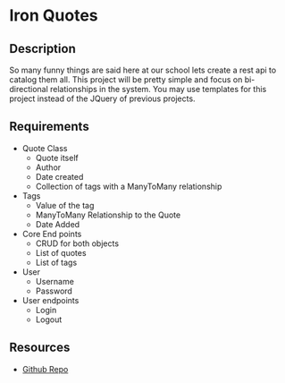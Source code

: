 # Iron Quotes

## Description
So many funny things are said here at our school lets create a rest api to catalog them all.  This project will be pretty simple and focus on bi-directional relationships in the system. You may use templates for this project instead of the JQuery of previous projects. 

## Requirements
* Quote Class
	* Quote itself
	* Author
	* Date created
	* Collection of tags with a ManyToMany relationship
* Tags
	* Value of the tag
	* ManyToMany Relationship to the Quote
	* Date Added
* Core End points
	* CRUD for both objects
	* List of quotes
	* List of tags
* User
	* Username
	* Password
* User endpoints
	* Login
	* Logout

## Resources
* [Github Repo](https://github.com/tiy-lv-java-2016-06/iron-quotes)

